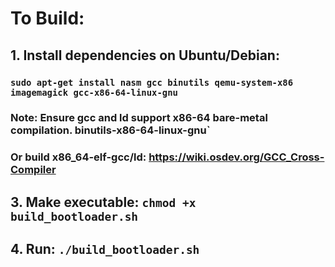 # To Build:
## 1. Install dependencies on Ubuntu/Debian:
###    `sudo apt-get install nasm gcc binutils qemu-system-x86 imagemagick gcc-x86-64-linux-gnu`
###    Note: Ensure gcc and ld support x86-64 bare-metal compilation. binutils-x86-64-linux-gnu`
###    Or build x86_64-elf-gcc/ld: https://wiki.osdev.org/GCC_Cross-Compiler
## 3. Make executable: `chmod +x build_bootloader.sh`
## 4. Run: `./build_bootloader.sh`